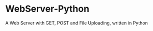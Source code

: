 WebServer-Python
================

A Web Server with GET, POST and File Uploading, written in Python